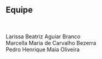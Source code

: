 <h2>Equipe</h2><br>

Larissa Beatriz Aguiar Branco<br>
Marcella Maria de Carvalho Bezerra<br>
Pedro Henrique Maia Oliveira
